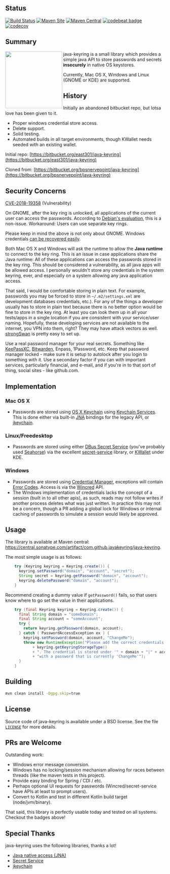 ## Status

[![Build Status](https://github.com/javakeyring/java-keyring/actions/workflows/ci.yml/badge.svg)](https://github.com/javakeyring/java-keyring/actions/workflows/ci.yml)
[![Maven Site](https://img.shields.io/badge/maven_site-1.0.1-green.svg)](https://javakeyring.github.io/java-keyring/1.0.1/)
[![Maven Central](https://maven-badges.herokuapp.com/maven-central/com.github.javakeyring/java-keyring/badge.svg)](https://maven-badges.herokuapp.com/maven-central/com.github.javakeyring/java-keyring)
[![codebeat badge](https://codebeat.co/badges/ebdaafc6-987c-41bd-8902-e277334aac30)](https://codebeat.co/projects/github-com-javakeyring-java-keyring-master)
[![codecov](https://codecov.io/gh/javakeyring/java-keyring/branch/master/graph/badge.svg)](https://codecov.io/gh/javakeyring/java-keyring)

## Summary

<img align="left" width="180" height="180" src="./src/site/resources/javakeyring.png">

java-keyring is a small library which provides a simple java API to store passwords and secrets __insecurely__ in native OS keystores.

Currently, Mac OS X, Windows and Linux (GNOME or KDE) are supported.

## History

Initially an abandoned bitbucket repo, but lotsa love has been given to it.

* Proper windows credential store access.
* Delete support.
* Solid testing.
* Automated builds in all target environments, though KWallet needs seeded with an existing wallet.

Initial repo: [https://bitbucket.org/east301/java-keyring](https://bitbucket.org/east301/java-keyring)

Cloned from: [https://bitbucket.org/bpsnervepoint/java-keyring](https://bitbucket.org/bpsnervepoint/java-keyring)

## Security Concerns

[CVE-2018-19358](https://www.cve.org/CVERecord?id=CVE-2018-19358) (Vulnerability)

On GNOME, after the key ring is unlocked, all applications of the current user can access the passwords.
According to [Debian's evaluation](https://security-tracker.debian.org/tracker/CVE-2018-19358), this is a non-issue.
Workaround: Users can use separate key rings.

Please keep in mind the above is not only about GNOME. Windows credentials [can be recovered easily](https://security.stackexchange.com/a/63909/37275).

Both Mac OS X and Windows will ask the runtime to allow the __Java runtime__ to connect to the key ring. This is an issue in case applications share the Java runtime: All of these applications can access the passwords stored in the key ring. This should be considered a vulnerability, as all java apps will be allowed access. I personally wouldn't store any credentials in the system keyring, ever, and especially on a system allowing any java application access.

That said, I would be comfortable storing in plain text. For example, passwords you may be forced to store in `~/.m2/settings.xml` are development databases credentials, etc.). For any of the things a developer usually has to store in plain text because there is no better option would be fine to store in the key ring. At least you can look them up in all your tests/apps in a single location if you are consistent with your service/user naming. Hopefully, these developing services are not available to the internet, you VPN into them, right? They may have attack vectors as well. [strongSwan](https://www.strongswan.org/) is pretty easy to set up.

Use a real password manager for your real secrets. Something like [KeePassXC](https://keepassxc.org/), [Bitwarden](https://bitwarden.com/), Enpass, 1Password, etc. Keep that password manager locked - make sure it is setup to autolock after you login to something with it. Use a secondary factor if you can with important services, particularly financial, and e-mail, and if you're in to that sort of thing, social sites - like github.com.

## Implementation

### Mac OS X

* Passwords are stored using [OS X Keychain](https://support.apple.com/guide/keychain-access/welcome/mac) using [Keychain Services](https://developer.apple.com/documentation/security/keychain_services/keychain_items). This is done either via built-in [JNA](https://github.com/twall/jna) bindings for the legacy API, or [jkeychain](https://github.com/davidafsilva/jkeychain).
  
### Linux/Freedesktop

* Passwords are stored using either [DBus Secret Service](https://specifications.freedesktop.org/secret-service/) (you've probably used [Seahorse](https://en.wikipedia.org/wiki/Seahorse_(software))) via the excellent [secret-service](https://github.com/swiesend/secret-service) library, or [KWallet](https://apps.kde.org/de/kwalletmanager5/) under KDE.

### Windows

* Passwords are stored using [Credential Manager](https://support.microsoft.com/en-us/help/4026814/windows-accessing-credential-manager), exceptions will contain [Error Codes](https://docs.microsoft.com/en-us/windows/win32/debug/system-error-codes). Access is via the [Wincred](https://docs.microsoft.com/en-us/windows/win32/api/wincred/) API.
* The Windows implementation of credentials lacks the concept of a session (built in to all other apis), as such, reads may not follow writes if another process deletes what was just written.   In practice this may not be a concern, though a PR adding a global lock for Windows or internal caching of passwords to simulate a session would likely be approved.

## Usage

The library is available at Maven central: <https://central.sonatype.com/artifact/com.github.javakeyring/java-keyring>.

The most simple usage is as follows:

```java
    try (Keyring keyring = Keyring.create()) {
      keyring.setPassword("domain", "account", "secret");
      String secret = keyring.getPassword("domain", "account");
      keyring.deletePassword("domain", "account");
    }
```

Recommend creating a dummy value if `getPassword()` fails, so that users know where to go set the value in their applications.

```java
    try (final Keyring keyring = Keyring.create()) {
      final String domain = "someDomain";
      final String account = "someAccount";
      try {
        return keyring.getPassword(domain, account);
      } catch ( PasswordAccessException ex ) {
        keyring.setPassword(domain, account, "ChangeMe");
        throw new RuntimeException("Please add the correct credentials to you keystore " 
            + keyring.getKeyringStorageType()
            + ". The credential is stored under '" + domain + "|" + account + "'"
            + "with a password that is currently 'ChangeMe'");
      }
    }
```

## Building

```bash
mvn clean install -Dgpg.skip=true
```

## License

Source code of java-keyring is available under a BSD license.
See the file [`LICENSE`](LICENSE) for more details.

## PRs are Welcome

Outstanding work:

* Windows error message conversion.
* Windows has no locking/session mechanism allowing for races between threads (like the maven tests in this project).
* Provide easy binding for Spring / CDI / etc.
* Perhaps optional UI requests for passwords (Wincred/secret-service have APIs at least to prompt users).
* Convert to Kotlin and test in different Kotlin build target (node/jvm/binary).

That said, this library is perfectly usable today and tested on all systems. Checkout the badges above!

## Special Thanks

java-keyring uses the following libraries, thanks a lot!

* [Java native access (JNA)](https://github.com/twall/jna)
* [Secret Service](https://github.com/swiesend/secret-service)
* [jkeychain](https://github.com/davidafsilva/jkeychain)
